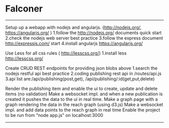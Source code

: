# Falconer

--------------------------------------
Setup up a webapp with nodejs and angularjs. (http://nodejs.org/, https://angularjs.org/ )
1.follow the http://nodejs.org/ documents quick start
2.check the nodejs web server best practice
3.follow the express document http://expressjs.com/ start
4.install angularjs https://angularjs.org/

Use Less for all css rules ( http://lesscss.org/)
1.install less http://lesscss.org/

Create CRUD REST endpoints for providing json blobs above
1.search the nodejs restful api best practice
2.coding publishing rest api in /routes/api.js
3.api list are:/api/publishing(post,get), /api/publishing/:id(get,put,delete)

Render the publishing item and enable the ui to create, update and delete items (no validation)
Make a websocket impl. and when a new publication is created it pushes the data to the ui in real time.
Make a graph page with a graph rendering the data in the reach graph (using d3.js)
Make a websocket impl. and add data points to the reach graph in real time
Enable the project to be run from “node app.js” on localhost:3000

--------------------------------------